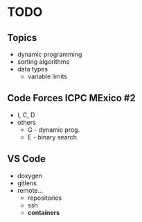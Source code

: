 # TODO

## Topics

- dynamic programming
- sorting algorithms
- data types
  - variable limits

## Code Forces ICPC MExico #2

- I, C, D
- others
  - G - dynamic prog.
  - E - binary search

## VS Code

- doxygen
- gitlens
- remote...
  - repositories
  - ssh
  - **containers**